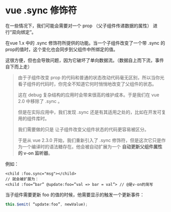 # vue  .sync 修饰符

在一些情况下，我们可能会需要对一个 prop （父子组件传递数据的属性） 进行“双向绑定”。

在vue 1.x 中的 .sync 修饰符所提供的功能。当一个子组件改变了一个带 .sync 的prop的值时，这个变化也会同步到父组件中所绑定的值。

这很方便，但也会导致问题，因为它破坏了单向数据流。（数据自上而下流，事件自下而上走）

> 由于子组件改变 prop 的代码和普通的状态改动代码毫无区别，所以当你光看子组件的代码时，你完全不知道它何时悄悄地改变了父组件的状态。
>
> 这在 debug 复杂结构的应用时会带来很高的维护成本。于是我们在 vue 2.0 中移除了 .sync 。
>
> 但是在实际应用中，我们发现 .sync 还是有其适用之处的，比如在开发可复用的组件库时。
>
> 我们需要做的只是  让子组件改变父组件状态的代码更容易被区分。
>
> 于是从 vue 2.3.0 开始，我们重新引入了 .sync 修饰符，但是这次它只是作为一个编译时的语法糖存在。他会被自动扩展为一个  **自动更新父组件属性的 v-on 监听器**。

例如：

```vue
<child :foo.sync="msg"></child>
// 就会被扩展为：
<child :foo=”bar” @update:foo=”val => bar = val”> // @是v-on的简写
```

当子组件需要更新 foo 的值的时候，他需要显示的触发一个更新事件：  

```javascript
this.$emit( “update:foo”, newValue);
```

